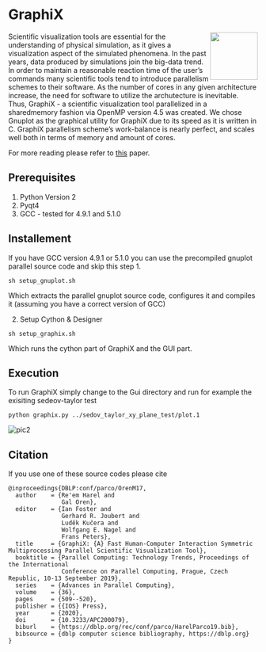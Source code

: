 # GraphiX
<img align="right" width="96" src="https://user-images.githubusercontent.com/27349725/78643293-b8553c80-78bc-11ea-8cc2-5599c8a2fdf2.png">

Scientific visualization tools are essential for the understanding of physical simulation, as it gives a visualization aspect of the simulated phenomena. In
the past years, data produced by simulations join the big-data trend. In order to
maintain a reasonable reaction time of the user’s commands many scientific tools
tend to introduce parallelism schemes to their software. As the number of cores in
any given architecture increase, the need for software to utilize the archutecture is
inevitable. Thus, GraphiX - a scientific visualization tool parallelized in a sharedmemory fashion via OpenMP version 4.5 was created. We chose Gnuplot as the
graphical utility for GraphiX due to its speed as it is written in C. GraphiX parallelism scheme’s work-balance is nearly perfect, and scales well both in terms of
memory and amount of cores. 

For more reading please refer to [this](http://ebooks.iospress.nl/volumearticle/53958) paper.

## Prerequisites
1. Python Version 2
2. Pyqt4
3. GCC - tested for 4.9.1 and 5.1.0

## Installement
If you have GCC version 4.9.1 or 5.1.0 you can use the precompiled gnuplot parallel source code and skip this step
1.
```
sh setup_gnuplot.sh
```
Which extracts the parallel gnuplot source code, configures it and compiles it (assuming you have a correct version of GCC)

2. Setup Cython & Designer
```
sh setup_graphix.sh
```
Which runs the cython part of GraphiX and the GUI part.

## Execution
To run GraphiX simply change to the Gui directory and run for example the exisiting sedeov-taylor test
```
python graphix.py ../sedov_taylor_xy_plane_test/plot.1
```
![pic2](https://user-images.githubusercontent.com/27349725/78646490-c9ed1300-78c1-11ea-9cef-8a3e0a2c88b2.PNG)

## Citation
If you use one of these source codes please cite
```
@inproceedings{DBLP:conf/parco/OrenM17,
  author    = {Re'em Harel and
               Gal Oren},
  editor    = {Ian Foster and
               Gerhard R. Joubert and
               Luděk Kučera and
               Wolfgang E. Nagel and
               Frans Peters},
  title     = {GraphiX: {A} Fast Human-Computer Interaction Symmetric Multiprocessing Parallel Scientific Visualization Tool},
  booktitle = {Parallel Computing: Technology Trends, Proceedings of the International
               Conference on Parallel Computing, Prague, Czech Republic, 10-13 September 2019},
  series    = {Advances in Parallel Computing},
  volume    = {36},
  pages     = {509--520},
  publisher = {{IOS} Press},
  year      = {2020},
  doi       = {10.3233/APC200079},
  biburl    = {https://dblp.org/rec/conf/parco/HarelParco19.bib},
  bibsource = {dblp computer science bibliography, https://dblp.org}
}
```
